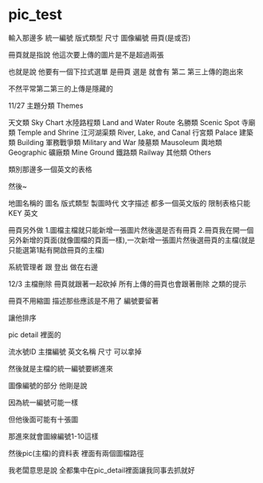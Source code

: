 # pic_test

輸入那邊多 統一編號 版式類型 尺寸 圖像編號 冊頁(是或否)

冊頁就是指說 他這次要上傳的圖片是不是超過兩張

也就是說 他要有一個下拉式選單 是冊頁 選是 就會有 第二 第三上傳的跑出來

不然平常第二第三的上傳是隱藏的


11/27
主題分類 Themes

天文類 Sky Chart
水陸路程類 Land and Water Route
名勝類 Scenic Spot
寺廟類 Temple and Shrine
江河湖渠類 River, Lake, and Canal
行宮類 Palace
建築類 Building
軍務戰爭類 Military and War
陵墓類 Mausoleum
輿地類 Geographic
礦廠類 Mine Ground
鐵路類 Railway
其他類 Others

類別那邊多一個英文的表格

然後~

地圖名稱的 圖名 版式類型 製圖時代 文字描述 都多一個英文版的
限制表格只能KEY 英文


冊頁另外做
1.圖檔主檔就只能新增一張圖片然後選是否有冊頁
2.冊頁我在開一個另外新增的頁面(就像圖檔的頁面一樣),一次新增一張圖片然後選冊頁的主檔(就是只能選第1點有開啟冊頁的主檔)


系統管理者 跟 登出 做在右邊


12/3
主檔刪除  冊頁就跟著一起砍掉 所有上傳的冊頁也會跟著刪除 之類的提示

冊頁不用縮圖
描述那些應該是不用了
編號要留著

讓他排序


pic detail 裡面的

流水號ID 主擋編號 英文名稱 尺寸 可以拿掉

然後就是主檔的統一編號要綁進來

圖像編號的部分 他剛是說

因為統一編號可能一樣

但他後面可能有十張圖

那進來就會圖線編號1-10這樣

然後pic(主檔)的資料表 裡面有兩個圖檔路徑

我老闆意思是說 全都集中在pic_detail裡面讓我同事去抓就好